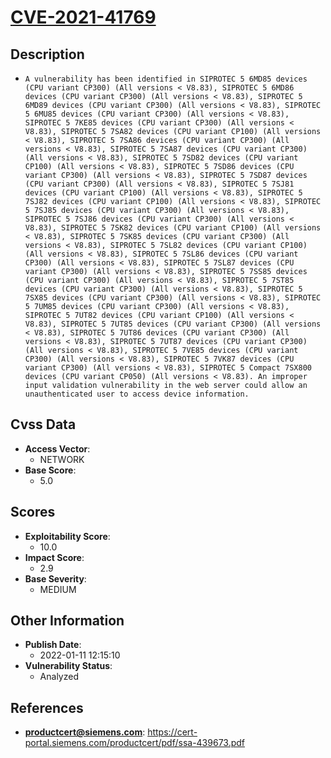 
# [CVE-2021-41769](https://cert-portal.siemens.com/productcert/pdf/ssa-439673.pdf)

## Description

- `A vulnerability has been identified in SIPROTEC 5 6MD85 devices (CPU variant CP300) (All versions < V8.83), SIPROTEC 5 6MD86 devices (CPU variant CP300) (All versions < V8.83), SIPROTEC 5 6MD89 devices (CPU variant CP300) (All versions < V8.83), SIPROTEC 5 6MU85 devices (CPU variant CP300) (All versions < V8.83), SIPROTEC 5 7KE85 devices (CPU variant CP300) (All versions < V8.83), SIPROTEC 5 7SA82 devices (CPU variant CP100) (All versions < V8.83), SIPROTEC 5 7SA86 devices (CPU variant CP300) (All versions < V8.83), SIPROTEC 5 7SA87 devices (CPU variant CP300) (All versions < V8.83), SIPROTEC 5 7SD82 devices (CPU variant CP100) (All versions < V8.83), SIPROTEC 5 7SD86 devices (CPU variant CP300) (All versions < V8.83), SIPROTEC 5 7SD87 devices (CPU variant CP300) (All versions < V8.83), SIPROTEC 5 7SJ81 devices (CPU variant CP100) (All versions < V8.83), SIPROTEC 5 7SJ82 devices (CPU variant CP100) (All versions < V8.83), SIPROTEC 5 7SJ85 devices (CPU variant CP300) (All versions < V8.83), SIPROTEC 5 7SJ86 devices (CPU variant CP300) (All versions < V8.83), SIPROTEC 5 7SK82 devices (CPU variant CP100) (All versions < V8.83), SIPROTEC 5 7SK85 devices (CPU variant CP300) (All versions < V8.83), SIPROTEC 5 7SL82 devices (CPU variant CP100) (All versions < V8.83), SIPROTEC 5 7SL86 devices (CPU variant CP300) (All versions < V8.83), SIPROTEC 5 7SL87 devices (CPU variant CP300) (All versions < V8.83), SIPROTEC 5 7SS85 devices (CPU variant CP300) (All versions < V8.83), SIPROTEC 5 7ST85 devices (CPU variant CP300) (All versions < V8.83), SIPROTEC 5 7SX85 devices (CPU variant CP300) (All versions < V8.83), SIPROTEC 5 7UM85 devices (CPU variant CP300) (All versions < V8.83), SIPROTEC 5 7UT82 devices (CPU variant CP100) (All versions < V8.83), SIPROTEC 5 7UT85 devices (CPU variant CP300) (All versions < V8.83), SIPROTEC 5 7UT86 devices (CPU variant CP300) (All versions < V8.83), SIPROTEC 5 7UT87 devices (CPU variant CP300) (All versions < V8.83), SIPROTEC 5 7VE85 devices (CPU variant CP300) (All versions < V8.83), SIPROTEC 5 7VK87 devices (CPU variant CP300) (All versions < V8.83), SIPROTEC 5 Compact 7SX800 devices (CPU variant CP050) (All versions < V8.83). An improper input validation vulnerability in the web server could allow an unauthenticated user to access device information.`

## Cvss Data

- **Access Vector**:
  - NETWORK
- **Base Score**:
  - 5.0

## Scores

- **Exploitability Score**:
  - 10.0
- **Impact Score**:
  - 2.9
- **Base Severity**:
  - MEDIUM

## Other Information

- **Publish Date**:
  - 2022-01-11 12:15:10
- **Vulnerability Status**:
  - Analyzed

## References

- **productcert@siemens.com**: https://cert-portal.siemens.com/productcert/pdf/ssa-439673.pdf
